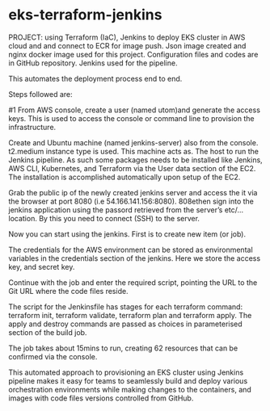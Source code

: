 # eks-terraform-jenkins

PROJECT: using Terraform (IaC), Jenkins to deploy EKS cluster in AWS cloud and and connect to ECR for image push. Json image created and nginx docker image used for this project. Configuration files and codes are in GitHub repository. Jenkins used for the pipeline. 

This automates the deployment process end to end. 

 
Steps followed are: 

#1 From AWS console, create a user (named utom)and generate the access keys. This is used to access the console or command line to provision the infrastructure. 

Create and Ubuntu machine (named jenkins-server) also from the console. t2.medium instance type is used. This machine acts as. The host to run the Jenkins pipeline. As such some packages needs to be installed like Jenkins, AWS CLI, Kubernetes, and Terraform via the User data section of the EC2. The installation is accomplished automatically upon setup of the EC2.  

Grab the public ip of the newly created jenkins server and access the it via the browser at port 8080 (i.e 54.166.141.156:8080). 808ethen sign into the jenkins application using the passord retrieved from the server’s etc/... location. By this you need to connect (SSH) to the server. 

Now you can start using the jenkins. First is to create new item (or job). 

The credentials for the AWS environment can be stored as environmental variables in the credentials section of the jenkins. Here we store the access key, and secret key. 

Continue with the job and enter the required script, pointing the URL to the Git URL where the code files reside. 

The script for the Jenkinsfile has stages for each terraform command: terraform init, terraform validate, terraform plan and terraform apply. The apply and destroy commands are passed as choices in parameterised section of the build job. 

The job takes about 15mins to run, creating 62 resources that can be confirmed via the console. 

This automated approach to provisioning an EKS cluster using Jenkins pipeline makes it easy for teams to seamlessly build and deploy various orchestration environments while making changes to the containers, and images with code files versions controlled from GitHub. 

  
 
